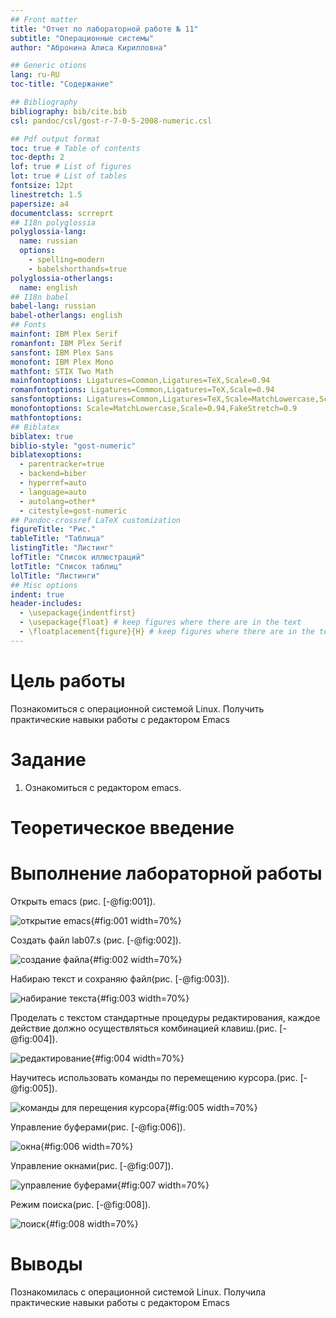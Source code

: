 ```yaml
---
## Front matter
title: "Отчет по лабораторной работе № 11"
subtitle: "Операционные системы"
author: "Абронина Алиса Кирилловна"

## Generic otions
lang: ru-RU
toc-title: "Содержание"

## Bibliography
bibliography: bib/cite.bib
csl: pandoc/csl/gost-r-7-0-5-2008-numeric.csl

## Pdf output format
toc: true # Table of contents
toc-depth: 2
lof: true # List of figures
lot: true # List of tables
fontsize: 12pt
linestretch: 1.5
papersize: a4
documentclass: scrreprt
## I18n polyglossia
polyglossia-lang:
  name: russian
  options:
	- spelling=modern
	- babelshorthands=true
polyglossia-otherlangs:
  name: english
## I18n babel
babel-lang: russian
babel-otherlangs: english
## Fonts
mainfont: IBM Plex Serif
romanfont: IBM Plex Serif
sansfont: IBM Plex Sans
monofont: IBM Plex Mono
mathfont: STIX Two Math
mainfontoptions: Ligatures=Common,Ligatures=TeX,Scale=0.94
romanfontoptions: Ligatures=Common,Ligatures=TeX,Scale=0.94
sansfontoptions: Ligatures=Common,Ligatures=TeX,Scale=MatchLowercase,Scale=0.94
monofontoptions: Scale=MatchLowercase,Scale=0.94,FakeStretch=0.9
mathfontoptions:
## Biblatex
biblatex: true
biblio-style: "gost-numeric"
biblatexoptions:
  - parentracker=true
  - backend=biber
  - hyperref=auto
  - language=auto
  - autolang=other*
  - citestyle=gost-numeric
## Pandoc-crossref LaTeX customization
figureTitle: "Рис."
tableTitle: "Таблица"
listingTitle: "Листинг"
lofTitle: "Список иллюстраций"
lotTitle: "Список таблиц"
lolTitle: "Листинги"
## Misc options
indent: true
header-includes:
  - \usepackage{indentfirst}
  - \usepackage{float} # keep figures where there are in the text
  - \floatplacement{figure}{H} # keep figures where there are in the text
---
```


# Цель работы

Познакомиться с операционной системой Linux. Получить практические навыки работы с редактором Emacs

# Задание

1. Ознакомиться с редактором emacs.

# Теоретическое введение

# Выполнение лабораторной работы

Открыть emacs (рис. [-@fig:001]).

![открытие emacs](image/1){#fig:001 width=70%}

Создать файл lab07.s (рис. [-@fig:002]).

![создание файла](image/2){#fig:002 width=70%}

Набираю текст и сохраняю файл(рис. [-@fig:003]).

![набирание текста](image/3){#fig:003 width=70%}

Проделать с текстом стандартные процедуры редактирования, каждое действие должно осуществляться комбинацией клавиш.(рис. [-@fig:004]).

![редактирование](image/4){#fig:004 width=70%}

Научитесь использовать команды по перемещению курсора.(рис. [-@fig:005]).

![команды для перещения курсора](image/5){#fig:005 width=70%}



Управление буферами(рис. [-@fig:006]).

![окна](image/6){#fig:006 width=70%}

Управление окнами(рис. [-@fig:007]).

![управление буферами](image/7){#fig:007 width=70%}


Режим поиска(рис. [-@fig:008]).

![поиск](image/8){#fig:008 width=70%}



# Выводы

Познакомилась с операционной системой Linux. Получила практические навыки работы с редактором Emacs


